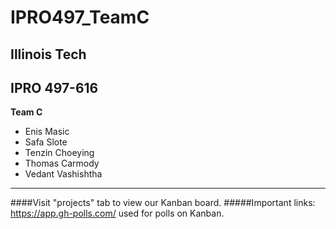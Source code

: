 # IPRO497_TeamC
## Illinois Tech
## IPRO 497-616


**Team C**
- Enis Masic
- Safa Slote
- Tenzin Choeying
- Thomas Carmody
- Vedant Vashishtha
--------------------------

####Visit "projects" tab to view our Kanban board.
#####Important links: https://app.gh-polls.com/ used for polls on Kanban. 
